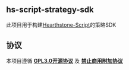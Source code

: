 ## hs-script-strategy-sdk

此项目用于构建[Hearthstone-Script](https://github.com/xjw580/Hearthstone-Script)的策略SDK


## 协议

本项目遵循 **[GPL3.0开源协议](LICENSE)** 及 **[禁止商用附加协议](LICENSE1)**